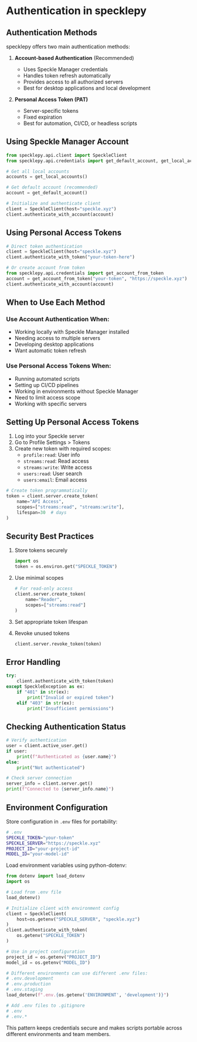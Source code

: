 # Authentication in specklepy

## Authentication Methods

specklepy offers two main authentication methods:

1. **Account-based Authentication** (Recommended)
   - Uses Speckle Manager credentials
   - Handles token refresh automatically
   - Provides access to all authorized servers
   - Best for desktop applications and local development

2. **Personal Access Token (PAT)**
   - Server-specific tokens
   - Fixed expiration
   - Best for automation, CI/CD, or headless scripts

## Using Speckle Manager Account

```python
from specklepy.api.client import SpeckleClient
from specklepy.api.credentials import get_default_account, get_local_accounts

# Get all local accounts
accounts = get_local_accounts()

# Get default account (recommended)
account = get_default_account()

# Initialize and authenticate client
client = SpeckleClient(host="speckle.xyz")
client.authenticate_with_account(account)
```

## Using Personal Access Tokens

```python
# Direct token authentication
client = SpeckleClient(host="speckle.xyz")
client.authenticate_with_token("your-token-here")

# Or create account from token
from specklepy.api.credentials import get_account_from_token
account = get_account_from_token("your-token", "https://speckle.xyz")
client.authenticate_with_account(account)
```

## When to Use Each Method

### Use Account Authentication When:

- Working locally with Speckle Manager installed
- Needing access to multiple servers
- Developing desktop applications
- Want automatic token refresh

### Use Personal Access Tokens When:

- Running automated scripts
- Setting up CI/CD pipelines
- Working in environments without Speckle Manager
- Need to limit access scope
- Working with specific servers

## Setting Up Personal Access Tokens

1. Log into your Speckle server
2. Go to Profile Settings > Tokens
3. Create new token with required scopes:
   - `profile:read`: User info
   - `streams:read`: Read access
   - `streams:write`: Write access
   - `users:read`: User search
   - `users:email`: Email access

```python
# Create token programmatically
token = client.server.create_token(
    name="API Access",
    scopes=["streams:read", "streams:write"],
    lifespan=30  # days
)
```

## Security Best Practices

1. Store tokens securely

   ```python
   import os
   token = os.environ.get("SPECKLE_TOKEN")
   ```

2. Use minimal scopes

   ```python
   # For read-only access
   client.server.create_token(
       name="Reader",
       scopes=["streams:read"]
   )
   ```

3. Set appropriate token lifespan
4. Revoke unused tokens

   ```python
   client.server.revoke_token(token)
   ```

## Error Handling

```python
try:
    client.authenticate_with_token(token)
except SpeckleException as ex:
    if "401" in str(ex):
        print("Invalid or expired token")
    elif "403" in str(ex):
        print("Insufficient permissions")
```

## Checking Authentication Status

```python
# Verify authentication
user = client.active_user.get()
if user:
    print(f"Authenticated as {user.name}")
else:
    print("Not authenticated")

# Check server connection
server_info = client.server.get()
print(f"Connected to {server_info.name}")
```

## Environment Configuration

Store configuration in `.env` files for portability:

```bash
# .env
SPECKLE_TOKEN="your-token"
SPECKLE_SERVER="https://speckle.xyz"
PROJECT_ID="your-project-id"
MODEL_ID="your-model-id"
```

Load environment variables using python-dotenv:

```python
from dotenv import load_dotenv
import os

# Load from .env file
load_dotenv()

# Initialize client with environment config
client = SpeckleClient(
    host=os.getenv("SPECKLE_SERVER", "speckle.xyz")
)
client.authenticate_with_token(
    os.getenv("SPECKLE_TOKEN")
)

# Use in project configuration
project_id = os.getenv("PROJECT_ID")
model_id = os.getenv("MODEL_ID")

# Different environments can use different .env files:
# .env.development
# .env.production
# .env.staging
load_dotenv(f".env.{os.getenv('ENVIRONMENT', 'development')}")

# Add .env files to .gitignore
# .env
# .env.*
```

This pattern keeps credentials secure and makes scripts portable across different environments and team members.

